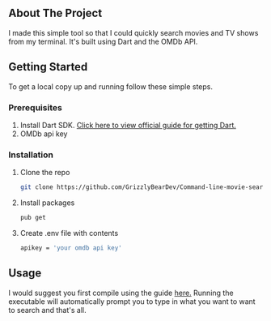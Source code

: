 <!-- ABOUT THE PROJECT -->
## About The Project

I made this simple tool so that I could quickly search movies and TV shows from my terminal. It's built using Dart and the OMDb API.

<!-- GETTING STARTED -->
## Getting Started

To get a local copy up and running follow these simple steps.


### Prerequisites

1. Install Dart SDK. [Click here to view official guide for getting Dart.](https://dart.dev/get-dart)
2. OMDb api key

### Installation

1. Clone the repo
   ```sh
   git clone https://github.com/GrizzlyBearDev/Command-line-movie-search.git
   ```
2. Install packages
   ```sh
   pub get
   ```
3. Create .env file with contents
   ```sh 
   apikey = 'your omdb api key'
   ```



<!-- USAGE EXAMPLES -->
## Usage

I would suggest you first compile using the guide [here.](https://dart.dev/tools/dart2native)
Running the executable will automatically prompt you to type in what you want to want to search and that's all.

